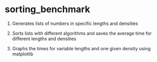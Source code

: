 # sorting_benchmark

1. Generates lists of numbers in specific lengths and densities

2. Sorts lists with different algorithms and saves the average time for different lengths and densities

3. Graphs the times for variable lengths and one given density using matplotlib
